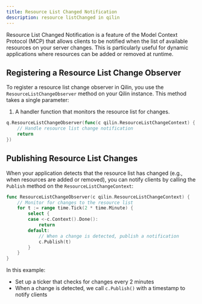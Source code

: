 ```yaml
---
title: Resource List Changed Notification
description: resource listChanged in qilin
---
```


Resource List Changed Notification is a feature of the Model Context Protocol (MCP) that allows clients to be notified when the list of available resources on your server changes. This is particularly useful for dynamic applications where resources can be added or removed at runtime.

## Registering a Resource List Change Observer

To register a resource list change observer in Qilin, you use the `ResourceListChangeObserver` method on your Qilin instance. This method takes a single parameter:

1. A handler function that monitors the resource list for changes.

```go
q.ResourceListChangeObserver(func(c qilin.ResourceListChangeContext) {
    // Handle resource list change notification
    return
})
```

## Publishing Resource List Changes

When your application detects that the resource list has changed (e.g., when resources are added or removed), you can notify clients by calling the `Publish` method on the `ResourceListChangeContext`:

```go
func ResourceListChangeObserver(c qilin.ResourceListChangeContext) {
    // Monitor for changes to the resource list
    for t := range time.Tick(2 * time.Minute) {
        select {
        case <-c.Context().Done():
            return
        default:
            // When a change is detected, publish a notification
            c.Publish(t)
        }
    }
}
```

In this example:
- Set up a ticker that checks for changes every 2 minutes
- When a change is detected, we call `c.Publish()` with a timestamp to notify clients
